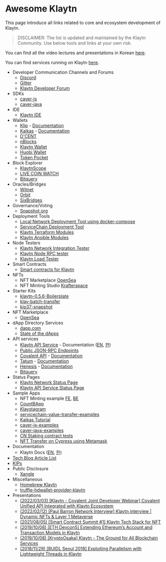 # Awesome Klaytn

This page introduce all links related to core and ecosystem development of Klaytn.

> DISCLAIMER: The list is updated and maintained by the Klaytn Community. Use below tools and links at your own risk.

You can find all the video lectures and presentations in Korean [here](./contents_kr.md).

You can find services running on Klaytn [here](./Services.md).

* Developer Communication Channels and Forums
  * [Discord](https://discord.gg/aY8mrCGANk)
  * [Gitter](https://gitter.im/klaytn)
  * [Klaytn Developer Forum](https://forum.klaytn.com/)
* SDKs
  * [caver-js](https://github.com/klaytn/caver-js)
  * [caver-java](https://github.com/klaytn/caver-java)
* IDE
  * [Klaytn IDE](https://ide.klaytn.com/)
* Wallets
  * [Klip](https://klipwallet.com/) - [Documentation](https://docs.klipwallet.com/)
  * [Kaikas](https://chrome.google.com/webstore/detail/kaikas/jblndlipeogpafnldhgmapagcccfchpi) - [Documentation](https://docs.kaikas.io/)
  * [D'CENT](https://dcentwallet.com/)
  * [nBlocks](https://nblocks.io/)
  * [Klaytn Wallet](https://wallet.klaytn.com/)
  * [Huobi Wallet](https://www.huobiwallet.com/en/)
  * [Token Pocket](https://www.tokenpocket.pro/)
* Block Explorer
  * [KlaytnScope](https://scope.klaytn.com/)
  * [LIVE COIN WATCH](https://www.livecoinwatch.com/?platforms=KLAY)
  * [Bitquery](https://explorer.bitquery.io/klaytn)
* Oracles/Bridges
  * [Witnet](https://feeds.witnet.io/klaytn)
  * [Orbit](https://bridge.orbitchain.io/)
  * [SixBridges](https://bridge.six.network/)
* Governance/Voting
  * [Snapshot.org](https://snapshot.org/#/networks?q=klaytn)
* Deployment Tools
  * [Local Network Deployment Tool using docker-compose](https://github.com/klaytn/local-klaytn-deploy)
  * [ServiceChain Deployment Tool](https://github.com/klaytn/servicechain-deploy)
  * [Klaytn Terraform Modules](https://github.com/klaytn/klaytn-terraform)
  * [Klaytn Ansible Modules](https://github.com/klaytn/klaytn-ansible)
* Node Testers
  * [Klaytn Network Integration Tester](https://github.com/klaytn/klaytn-deploy)
  * [Klaytn Node RPC tester](https://github.com/klaytn/klaytn-rpc-tester)
  * [Klaytn Load Tester](https://github.com/klaytn/klaytn-load-tester)
* Smart Contracts
  * [Smart contracts for Klaytn](https://github.com/klaytn/klaytn-contracts)
* NFTs
  * NFT Marketplace [OpenSea](https://opensea.io/)
  * NFT Minting Studio [Krafterspace](https://www.krafter.space/en/explore)
* Starter Kits
  * [klaytn-0.5.6-Boilerplate](https://github.com/GaeJobBu/klaytn-0.5.6-Boilerplate)
  * [klay-batch-transfer](https://github.com/GaeJobBu/klay-batch-transfer)
  * [kip37-snapshot](https://github.com/GaeJobBu/kip37-snapshot)
* NFT Marketplace
  * [OpenSea](https://opensea.io/)
* dApp Directory Services
  * [dapp.com](https://opensea.io/)
  * [State of the dApps](https://www.stateofthedapps.com/ko/rankings/platform/klaytn)
* API services
  * [Klaytn API Service](https://www.klaytnapi.com/) - Documentation ([EN](https://docs.klaytnapi.com/v/en/), [한](https://docs.klaytnapi.com/))
  * [Public JSON-RPC Endpoints](https://docs.klaytn.foundation/dapp/json-rpc/public-en)
  * [Covalent API](https://www.covalenthq.com/) - [Documentation](https://www.covalenthq.com/docs/networks/klaytn/)
  * [Tatum](https://tatum.io/) - [Documentation](https://tatum.io/apidoc.php#tag/Blockchain-Klaytn)
  * [Henesis](https://henesis.io/en) - [Documentation](https://docs.henesis.io/docs)
  * [Bitquery](https://bitquery.io/blog/klaytn-api)
* Status Pages
  * [Klaytn Network Status Page](https://status.klaytn.com/)
  * [Klaytn API Service Status Page](https://status.klaytnapi.com/)
* Sample Apps
  * NFT Minting example [FE](https://github.com/klaytn/klaytn-nft-minter-frontend), [BE](https://github.com/klaytn/klaytn-nft-minter-backend)
  * [CountBApp](https://github.com/klaytn/countbapp)
  * [Klaystagram](https://github.com/klaytn/klaystagram)
  * [servicechain-value-transfer-examples](https://github.com/klaytn/servicechain-value-transfer-examples)
  * [Kaikas Tutorial](https://github.com/klaytn/kaikas-tutorial)
  * [caver-js-examples](https://github.com/klaytn/caver-js-examples)
  * [caver-java-examples](https://github.com/klaytn/caver-java-examples)
  * [CN Staking contract tests](https://github.com/klaytn/cn-staking-contract-tests)
  * [NFT Transfer on Cypress using Metamask](https://github.com/Yeonju-Kim/nft-transfer-klaytn)
* Documentation
  * Klaytn Docs ([EN](https://docs.klaytn.com/), [한](https://ko.docs.klaytn.com/))
 * [Tech Blog Article List](./tech-blog.md)
  * [KIPs](https://github.com/klaytn/kips)
* Public Disclosure
  * [Xangle](https://xangle.io/project/KLAY/profile/)
* Miscellaneous
  * [Homebrew Klaytn](https://github.com/klaytn/homebrew-klaytn)
  * [truffle-hdwallet-provider-klaytn](https://github.com/klaytn/truffle-hdwallet-provider-klaytn)
* Presentations
  * [(2022/03/03) [Klaytn - Covalent Joint Developer Webinar] Covalent Unified API Integrated with Klaytn Ecosystem](https://www.youtube.com/watch?v=BM3QzKEVi2U)
  * [(2022/02/12) [Paul Barron Network Interview] Klaytn interview | Dynamic NFTs & Layer 1 Metaverse](https://www.youtube.com/watch?v=HK64ecRSlpg)
  * [(2021/08/05) [Smart Contract Summit #1] Klaytn Tech Stack for NFT](https://www.smartcontractsummit.io/)
  * [(2019/10/08) [ETH Devcon5] Extending Ethereum’s Account and Transaction Models in Klaytn](https://archive.devcon.org/archive/watch/5/extending-ethereums-account-and-transaction-models-in-klaytn/?tab=YouTube)
  * [(2019/10/08) [KryptoOsaka] Klaytn - The Ground for All Blockchain Services](https://www.eventbrite.com/e/kryptoosaka-buidling-projects-of-east-and-west-tickets-74307566933#)
  * [(2018/11/29) [BUIDL Seoul 2018] Exploiting Parallelism with Lightweight Threads in Klaytn](https://buidl.kr/)
